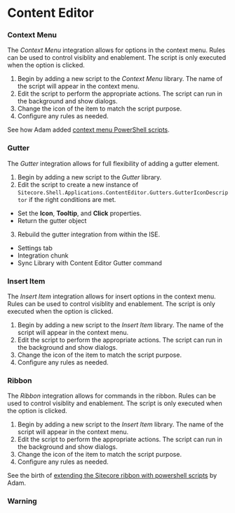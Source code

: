 # Content Editor

### Context Menu

The *Context Menu* integration allows for options in the context menu. Rules can be used to control visiblity and enablement. The script is only executed when the option is clicked.

1. Begin by adding a new script to the *Context Menu* library. The name of the script will appear in the context menu.
2. Edit the script to perform the appropriate actions. The script can run in the background and show dialogs.
3. Change the icon of the item to match the script purpose.
4. Configure any rules as needed.

See how Adam added [context menu PowerShell scripts][2].

### Gutter

The *Gutter* integration allows for full flexibility of adding a gutter element.

1. Begin by adding a new script to the *Gutter* library.
2. Edit the script to create a new instance of `Sitecore.Shell.Applications.ContentEditor.Gutters.GutterIconDescriptor` if the right conditions are met. 
  * Set the **Icon**, **Tooltip**, and **Click** properties.
  * Return the gutter object
3. Rebuild the gutter integration from within the ISE.
  * Settings tab
  * Integration chunk
  * Sync Library with Content Editor Gutter command

### Insert Item

The *Insert Item* integration allows for insert options in the context menu. Rules can be used to control visiblity and enablement. The script is only executed when the option is clicked.

1. Begin by adding a new script to the *Insert Item* library. The name of the script will appear in the context menu.
2. Edit the script to perform the appropriate actions. The script can run in the background and show dialogs.
3. Change the icon of the item to match the script purpose.
4. Configure any rules as needed.

### Ribbon

The *Ribbon* integration allows for commands in the ribbon. Rules can be used to control visiblity and enablement. The script is only executed when the option is clicked.

1. Begin by adding a new script to the *Insert Item* library. The name of the script will appear in the context menu.
2. Edit the script to perform the appropriate actions. The script can run in the background and show dialogs.
3. Change the icon of the item to match the script purpose.
4. Configure any rules as needed.

See the birth of [extending the Sitecore ribbon with powershell scripts][1] by Adam.
### Warning

[1]: http://blog.najmanowicz.com/2011/11/24/extending-sitecore-ribbon-with-powershell-scripts/
[2]: http://blog.najmanowicz.com/2011/11/22/context-powershell-scripts-for-sitecore/
